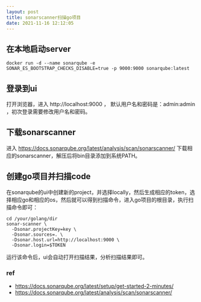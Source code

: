 ```yaml
---
layout: post
title: sonarscanner扫描go项目
date: 2021-11-16 12:12:05
---
```


## 在本地启动server

```
docker run -d --name sonarqube -e SONAR_ES_BOOTSTRAP_CHECKS_DISABLE=true -p 9000:9000 sonarqube:latest
```

## 登录到ui

打开浏览器，进入 http://localhost:9000 ， 默认用户名和密码是：admin:admin ，初次登录需要修改用户名和密码。

## 下载sonarscanner

进入 https://docs.sonarqube.org/latest/analysis/scan/sonarscanner/ 下载相应的sonarscanner，解压后将bin目录添加到系统PATH。

## 创建go项目并扫描code

在sonarqube的ui中创建新的project，并选择locally，然后生成相应的token，选择相应go和相应的os，然后就可以得到扫描命令，进入go项目的根目录，执行扫描命令即可：

```
cd /your/golang/dir
sonar-scanner \
  -Dsonar.projectKey=key \
  -Dsonar.sources=. \
  -Dsonar.host.url=http://localhost:9000 \
  -Dsonar.login=$TOKEN
```

运行该命令后，ui会自动打开扫描结果，分析扫描结果即可。

### ref

- https://docs.sonarqube.org/latest/setup/get-started-2-minutes/
- https://docs.sonarqube.org/latest/analysis/scan/sonarscanner/
